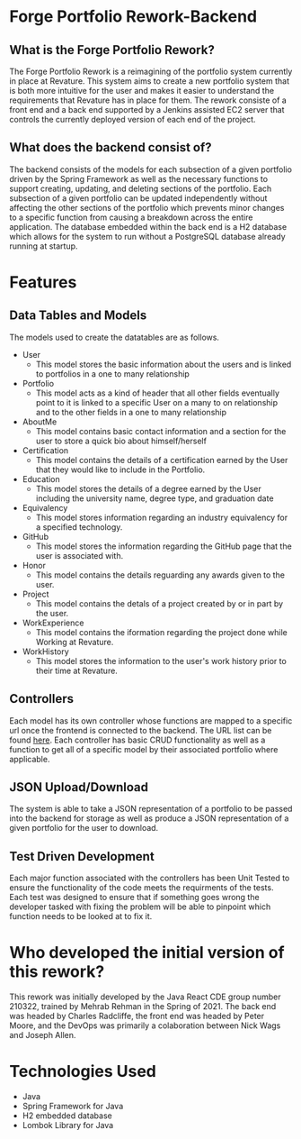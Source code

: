# Forge Portfolio Rework-Backend
## What is the Forge Portfolio Rework?
The Forge Portfolio Rework is a reimagining of the portfolio system currently in place at Revature. This system aims to create a new portfolio system that is both more intuitive for the user and makes it easier to understand the requirements that Revature has in place for them. The rework consiste of a front end and a back end supported by a Jenkins assisted EC2 server that controls the currently deployed version of each end of the project.

## What does the backend consist of?
The backend consists of the models for each subsection of a given portfolio driven by the Spring Framework as well as the necessary functions to support creating, updating, and deleting sections of the portfolio. Each subsection of a given portfolio can be updated independently without affecting the other sections of the portfolio which prevents minor changes to a specific function from causing a breakdown across the entire application. The database embedded within the back end is a H2 database which allows for the system to run without a PostgreSQL database already running at startup.

# Features
## Data Tables and Models
The models used to create the datatables are as follows. 
- User
    - This model stores the basic information about the users and is linked to portfolios in a one to many relationship
- Portfolio
    - This model acts as a kind of header that all other fields eventually point to it is linked to a specific User on a many to on relationship and to the other fields in a one to many relationship
- AboutMe
    - This model contains basic contact information and a section for the user to store a quick bio about himself/herself
- Certification
    - This model contains the details of a certification earned by the User that they would like to include in the Portfolio.
- Education
    - This model stores the details of a degree earned by the User including the university name, degree type, and graduation date
- Equivalency
    - This model stores information regarding an industry equivalency for a specified technology.
- GitHub
    - This model stores the information regarding the GitHub page that the user is associated with.
- Honor
    - This model contains the details reguarding any awards given to the user.
- Project
    - This model contains the detals of a project created by or in part by the user.
- WorkExperience
    - This model contains the iformation regarding the project done while Working at Revature. 
- WorkHistory
    - This model stores the information to the user's work history prior to their time at Revature.

## Controllers
Each model has its own controller whose functions are mapped to a specific url once the frontend is connected to the backend. The URL list can be found [here](https://docs.google.com/spreadsheets/d/1iYWKSQJV-0d60wPDlXnOQ2at9KlfnnFLT9VjeWImkYE/edit#gid=0). Each controller has basic CRUD functionality as well as a function to get all of a specific model by their associated portfolio where applicable. 

## JSON Upload/Download
The system is able to take a JSON representation of a portfolio to be passed into the backend for storage as well as produce a JSON representation of a given portfolio for the user to download. 

## Test Driven Development
Each major function associated with the controllers has been Unit Tested to ensure the functionality of the code meets the requirments of the tests. Each test was designed to ensure that if something goes wrong the developer tasked with fixing the problem will be able to pinpoint which function needs to be looked at to fix it. 


# Who developed the initial version of this rework?
This rework was initially developed by the Java React CDE group number 210322, trained by Mehrab Rehman in the Spring of 2021. The back end was headed by Charles Radcliffe, the front end was headed by Peter Moore, and the DevOps was primarily a colaboration between Nick Wags and Joseph Allen.

# Technologies Used
- Java
- Spring Framework for Java
- H2 embedded database
- Lombok Library for Java